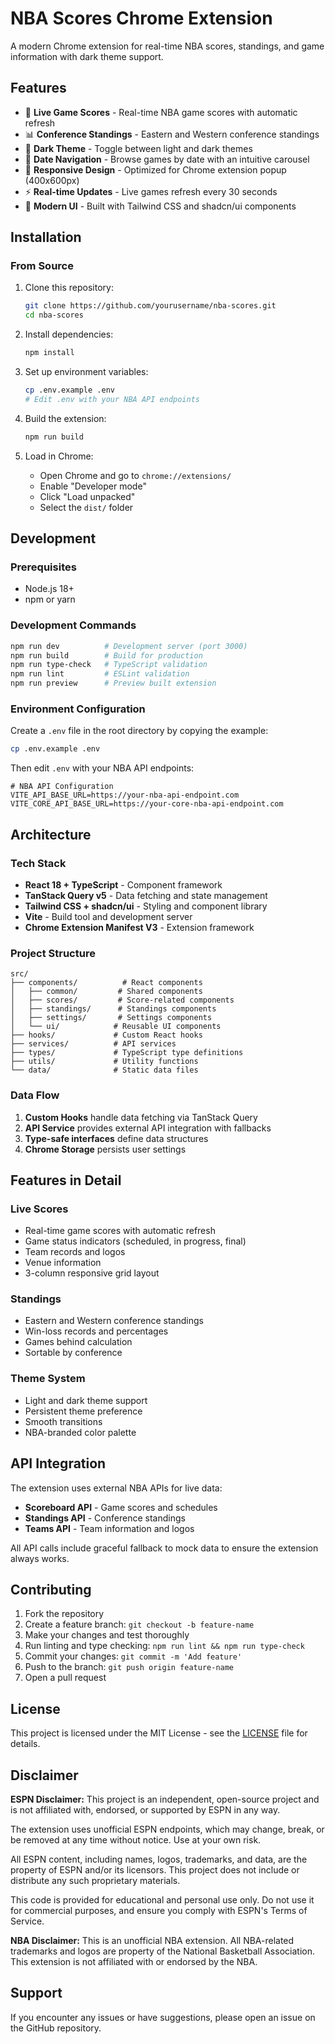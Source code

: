 # NBA Scores Chrome Extension

A modern Chrome extension for real-time NBA scores, standings, and game information with dark theme support.

## Features

- 🏀 **Live Game Scores** - Real-time NBA game scores with automatic refresh
- 📊 **Conference Standings** - Eastern and Western conference standings
- 🌙 **Dark Theme** - Toggle between light and dark themes
- 📅 **Date Navigation** - Browse games by date with an intuitive carousel
- 📱 **Responsive Design** - Optimized for Chrome extension popup (400x600px)
- ⚡ **Real-time Updates** - Live games refresh every 30 seconds
- 🎨 **Modern UI** - Built with Tailwind CSS and shadcn/ui components

## Installation

### From Source

1. Clone this repository:
   ```bash
   git clone https://github.com/yourusername/nba-scores.git
   cd nba-scores
   ```

2. Install dependencies:
   ```bash
   npm install
   ```

3. Set up environment variables:
   ```bash
   cp .env.example .env
   # Edit .env with your NBA API endpoints
   ```

4. Build the extension:
   ```bash
   npm run build
   ```

5. Load in Chrome:
   - Open Chrome and go to `chrome://extensions/`
   - Enable "Developer mode"
   - Click "Load unpacked"
   - Select the `dist/` folder

## Development

### Prerequisites

- Node.js 18+
- npm or yarn

### Development Commands

```bash
npm run dev          # Development server (port 3000)
npm run build        # Build for production
npm run type-check   # TypeScript validation
npm run lint         # ESLint validation
npm run preview      # Preview built extension
```

### Environment Configuration

Create a `.env` file in the root directory by copying the example:

```bash
cp .env.example .env
```

Then edit `.env` with your NBA API endpoints:

```env
# NBA API Configuration
VITE_API_BASE_URL=https://your-nba-api-endpoint.com
VITE_CORE_API_BASE_URL=https://your-core-nba-api-endpoint.com
```

## Architecture

### Tech Stack

- **React 18 + TypeScript** - Component framework
- **TanStack Query v5** - Data fetching and state management
- **Tailwind CSS + shadcn/ui** - Styling and component library
- **Vite** - Build tool and development server
- **Chrome Extension Manifest V3** - Extension framework

### Project Structure

```
src/
├── components/          # React components
│   ├── common/         # Shared components
│   ├── scores/         # Score-related components
│   ├── standings/      # Standings components
│   ├── settings/       # Settings components
│   └── ui/            # Reusable UI components
├── hooks/             # Custom React hooks
├── services/          # API services
├── types/             # TypeScript type definitions
├── utils/             # Utility functions
└── data/              # Static data files
```

### Data Flow

1. **Custom Hooks** handle data fetching via TanStack Query
2. **API Service** provides external API integration with fallbacks
3. **Type-safe interfaces** define data structures
4. **Chrome Storage** persists user settings

## Features in Detail

### Live Scores

- Real-time game scores with automatic refresh
- Game status indicators (scheduled, in progress, final)
- Team records and logos
- Venue information
- 3-column responsive grid layout

### Standings

- Eastern and Western conference standings
- Win-loss records and percentages
- Games behind calculation
- Sortable by conference

### Theme System

- Light and dark theme support
- Persistent theme preference
- Smooth transitions
- NBA-branded color palette

## API Integration

The extension uses external NBA APIs for live data:

- **Scoreboard API** - Game scores and schedules
- **Standings API** - Conference standings
- **Teams API** - Team information and logos

All API calls include graceful fallback to mock data to ensure the extension always works.

## Contributing

1. Fork the repository
2. Create a feature branch: `git checkout -b feature-name`
3. Make your changes and test thoroughly
4. Run linting and type checking: `npm run lint && npm run type-check`
5. Commit your changes: `git commit -m 'Add feature'`
6. Push to the branch: `git push origin feature-name`
7. Open a pull request

## License

This project is licensed under the MIT License - see the [LICENSE](LICENSE) file for details.

## Disclaimer

**ESPN Disclaimer:**
This project is an independent, open-source project and is not affiliated with, endorsed, or supported by ESPN in any way.

The extension uses unofficial ESPN endpoints, which may change, break, or be removed at any time without notice. Use at your own risk.

All ESPN content, including names, logos, trademarks, and data, are the property of ESPN and/or its licensors. This project does not include or distribute any such proprietary materials.

This code is provided for educational and personal use only. Do not use it for commercial purposes, and ensure you comply with ESPN's Terms of Service.

**NBA Disclaimer:**
This is an unofficial NBA extension. All NBA-related trademarks and logos are property of the National Basketball Association. This extension is not affiliated with or endorsed by the NBA.

## Support

If you encounter any issues or have suggestions, please open an issue on the GitHub repository.
